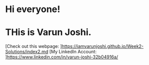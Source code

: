# Hi everyone!

# THis is Varun Joshi.



[Check out this webpage: ]https://iamvarunjoshi.github.io/Week2-Solutions/index2.md
[My LinkedIn Account: ]https://www.linkedin.com/in/varun-joshi-32b04916a/
